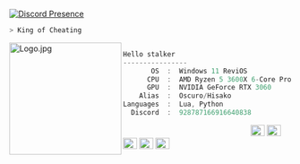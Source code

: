 [![Discord Presence](https://lanyard.cnrad.dev/api/928787166916640838)](https://discord.com/users/928787166916640838)
```zsh
> King of Cheating
```

<img align="left" src="https://raw.githubusercontent.com/ZannaSkull/ZannaSkull/Main/Assets/UwU.jpg" alt="Logo.jpg" width="200" /> 

```csharp

Hello stalker
----------------
       OS  :  Windows 11 ReviOS
      CPU  :  AMD Ryzen 5 3600X 6-Core Processor 4,4 GHz
      GPU  :  NVIDIA GeForce RTX 3060
    Alias  :  Oscuro/Hisako
Languages  :  Lua, Python
  Discord  :  928787166916640838
```

<p align="left">
  &nbsp; &nbsp; &nbsp; &nbsp; &nbsp;&nbsp; &nbsp; &nbsp; &nbsp; &nbsp;&nbsp; &nbsp; &nbsp; &nbsp; &nbsp; &nbsp; &nbsp; &nbsp; &nbsp; &nbsp; &nbsp;&nbsp; &nbsp; &nbsp; &nbsp; &nbsp;&nbsp; &nbsp; &nbsp; &nbsp; &nbsp;
  <img alt="#474342" src="https://via.placeholder.com/15/ADBAC7/000000?text=+" width="25" height="20" />
  <img alt="#fbedf6" src="https://via.placeholder.com/15/6CB6FF/000000?text=+" width="25" height="20" />
  <img alt="#c9594d" src="https://via.placeholder.com/15/F47067/000000?text=+" width="25" height="20" />
  <img alt="#f8b9b2" src="https://via.placeholder.com/15/DCBDFB/000000?text=+" width="25" height="20" />
  <img alt="#f8b9b2" src="https://via.placeholder.com/15/57ab5a/000000?text=+" width="25" height="20" />
</p>
